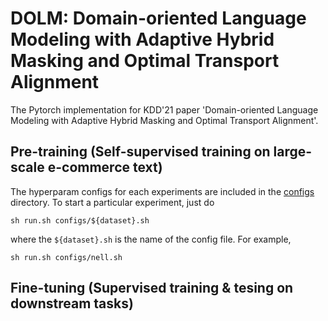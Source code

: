 # DOLM: Domain-oriented Language Modeling with Adaptive Hybrid Masking and Optimal Transport Alignment

The Pytorch implementation for KDD'21 paper 'Domain-oriented Language Modeling with Adaptive Hybrid Masking and Optimal Transport Alignment'.



## Pre-training (Self-supervised training on large-scale e-commerce text)
The hyperparam configs for each experiments are included in the [configs](https://github.com/RutgersDM/DKGR/tree/master/configs) directory. To start a particular experiment, just do
```
sh run.sh configs/${dataset}.sh
```
where the `${dataset}.sh` is the name of the config file. For example, 
```
sh run.sh configs/nell.sh
```

## Fine-tuning (Supervised training & tesing on downstream tasks)






